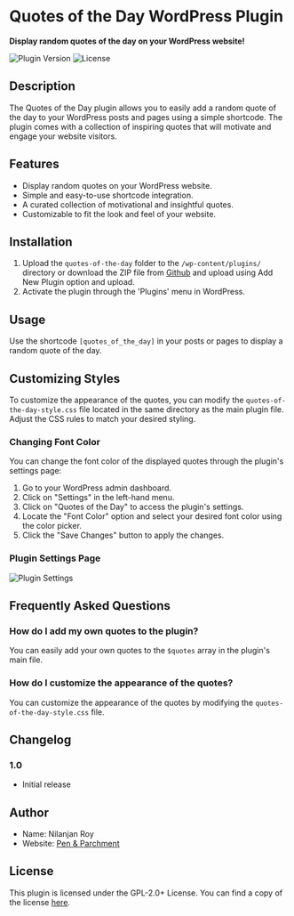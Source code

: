 # Quotes of the Day WordPress Plugin

**Display random quotes of the day on your WordPress website!**

![Plugin Version](https://img.shields.io/badge/version-1.0-brightgreen.svg)
![License](https://img.shields.io/badge/license-GPL--2.0%2B-blue.svg)

## Description

The Quotes of the Day plugin allows you to easily add a random quote of the day to your WordPress posts and pages using a simple shortcode. The plugin comes with a collection of inspiring quotes that will motivate and engage your website visitors.

## Features

- Display random quotes on your WordPress website.
- Simple and easy-to-use shortcode integration.
- A curated collection of motivational and insightful quotes.
- Customizable to fit the look and feel of your website.

## Installation

1. Upload the `quotes-of-the-day` folder to the `/wp-content/plugins/` directory or download the ZIP file from [Github](https://github.com/realnilanjan/quotes-of-the-day) and upload using Add New Plugin option and upload.
2. Activate the plugin through the 'Plugins' menu in WordPress.

## Usage

Use the shortcode `[quotes_of_the_day]` in your posts or pages to display a random quote of the day.

## Customizing Styles

To customize the appearance of the quotes, you can modify the `quotes-of-the-day-style.css` file located in the same directory as the main plugin file. Adjust the CSS rules to match your desired styling.

### Changing Font Color

You can change the font color of the displayed quotes through the plugin's settings page:

1. Go to your WordPress admin dashboard.
2. Click on "Settings" in the left-hand menu.
3. Click on "Quotes of the Day" to access the plugin's settings.
4. Locate the "Font Color" option and select your desired font color using the color picker.
5. Click the "Save Changes" button to apply the changes.

### Plugin Settings Page

![Plugin Settings](screenshots/plugin-settings.png)

## Frequently Asked Questions

### How do I add my own quotes to the plugin?

You can easily add your own quotes to the `$quotes` array in the plugin's main file.

### How do I customize the appearance of the quotes?

You can customize the appearance of the quotes by modifying the `quotes-of-the-day-style.css` file.

## Changelog

### 1.0

- Initial release

## Author

- Name: Nilanjan Roy
- Website: [Pen & Parchment](https://penandparchment.space/author/nilanjan/)

## License

This plugin is licensed under the GPL-2.0+ License. You can find a copy of the license [here](https://www.gnu.org/licenses/gpl-2.0.html).
